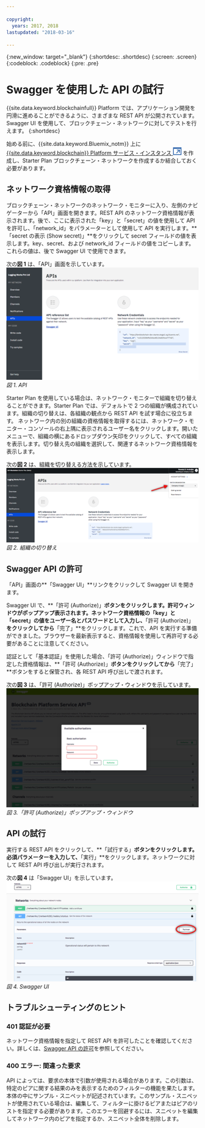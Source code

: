 ```yaml
---

copyright:
  years: 2017, 2018
lastupdated: "2018-03-16"

---
```


{:new_window: target="_blank"}
{:shortdesc: .shortdesc}
{:screen: .screen}
{:codeblock: .codeblock}
{:pre: .pre}

# Swagger を使用した API の試行

{{site.data.keyword.blockchainfull}} Platform では、アプリケーション開発を円滑に進めることができるように、さまざまな REST API が公開されています。Swagger UI を使用して、ブロックチェーン・ネットワークに対してテストを行えます。
{:shortdesc}

始める前に、{{site.data.keyword.Bluemix_notm}} 上に [{{site.data.keyword.blockchain}} Platform サービス・インスタンス ![外部リンク・アイコン](../images/external_link.svg "外部リンク・アイコン")](https://console.bluemix.net/catalog/services/blockchain) を作成し、Starter Plan <!--or Enterprise Plan -->ブロックチェーン・ネットワークを作成するか結合しておく必要があります。


## ネットワーク資格情報の取得

ブロックチェーン・ネットワークのネットワーク・モニターに入り、左側のナビゲーターから「API」画面を開きます。REST API のネットワーク資格情報が表示されます。後で、ここに表示された「key」と「secret」の値を使用して API を許可し、「network_id」をパラメーターとして使用して API を実行します。**「secret の表示 (Show secret)」**をクリックして secret フィールドの値を表示します。key、secret、および network_id フィールドの値をコピーします。これらの値は、後で Swagger UI で使用できます。

<!-- Removing this code snippet so people don't try to use these values
```
},
   "x-api": {
       "url": "https://ibmblockchain.bluemix.net",
       "key": "PeerOrg1",
       "network_id": "e1f5b3341b1d483bbaf829f601144023",
       "secret": "71a329aabde9ff20de0aa4bfafd72a4466d78c87f637e7ff92c2534b5ce81cc0"
   }
```
-->

次の**図 1** は、「API」画面を示しています。
![概要画面](../images/restAPI.png)
*図 1. API*

Starter Plan を使用している場合は、ネットワーク・モニターで組織を切り替えることができます。Starter Plan では、デフォルトで 2 つの組織が構成されています。組織の切り替えは、各組織の観点から REST API を試す場合に役立ちます。 ネットワーク内の別の組織の資格情報を取得するには、ネットワーク・モニター・コンソールの右上隅に表示されるユーザー名をクリックします。開いたメニューで、組織の横にあるドロップダウン矢印をクリックして、すべての組織を表示します。切り替え先の組織を選択して、関連するネットワーク資格情報を表示します。

次の**図 2** は、組織を切り替える方法を示しています。
![組織の切り替え](../images/restAPIOrganization.png)
*図 2. 組織の切り替え*


## Swagger API の許可

「API」画面の**「Swagger UI」**リンクをクリックして Swagger UI を開きます。  
<!-- remove this line because the link is different depending on if you are starter or enterprise plan
You can also open the Swagger UI with the URL in the connection profiles. For example, `http://blockchain-swagger-dev.stage1.mybluemix.net`.
-->

Swagger UI で、**「許可 (Authorize)」**ボタンをクリックします。許可ウィンドウがポップアップ表示されます。ネットワーク資格情報の「key」と「secret」の値をユーザー名とパスワードとして入力し、**「許可 (Authorize)」**をクリックしてから**「完了」**をクリックします。これで、API を実行する準備ができました。ブラウザーを最新表示すると、資格情報を使用して再許可する必要があることに注意してください。

認証として「基本認証」を使用した場合、「許可 (Authorize)」ウィンドウで指定した資格情報は、**「許可 (Authorize)」**ボタンをクリックしてから**「完了」**ボタンをすると保管され、各 REST API 呼び出しで渡されます。

次の**図 3** は、「許可 (Authorize)」ポップアップ・ウィンドウを示しています。
![「許可 (Authorize)」ポップアップ・ウィンドウ](../images/swaggerUIAuthorize.png)
*図 3.「許可 (Authorize)」ポップアップ・ウィンドウ*


## API の試行

実行する REST API をクリックして、**「試行する」**ボタンをクリックします。必須パラメーターを入力して、**「実行」**をクリックします。ネットワークに対して REST API 呼び出しが実行されます。

次の**図 4** は「Swagger UI」を示しています。
![Swagger UI](../images/swaggerUITryItOut.png)
*図 4. Swagger UI*


## トラブルシューティングのヒント

### 401 認証が必要  
  ネットワーク資格情報を指定して REST API を許可したことを確認してください。詳しくは、[Swagger API の許可](#authorizing-swagger-apis)を参照してください。

### 400 エラー: 間違った要求
  API によっては、要求の本体で引数が使用される場合があります。この引数は、特定のピアに関する結果のみを表示するためのフィルターの機能を果たします。本体の中にサンプル・スニペットが記述されています。このサンプル・スニペットが使用されている場合は、編集して、フィルターに掛けるピアまたはピアのリストを指定する必要があります。このエラーを回避するには、スニペットを編集してネットワーク内のピアを指定するか、スニペット全体を削除します。
